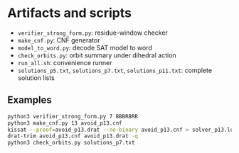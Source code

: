 # Artifacts and scripts

- `verifier_strong_form.py`: residue-window checker
- `make_cnf.py`: CNF generator
- `model_to_word.py`: decode SAT model to word
- `check_orbits.py`: orbit summary under dihedral action
- `run_all.sh`: convenience runner
- `solutions_p5.txt`, `solutions_p7.txt`, `solutions_p11.txt`: complete solution lists

## Examples
```bash
python3 verifier_strong_form.py 7 BBBRBRR
python3 make_cnf.py 13 avoid_p13.cnf
kissat --proof=avoid_p13.drat --no-binary avoid_p13.cnf > solver_p13.log
drat-trim avoid_p13.cnf avoid_p13.drat -q
python3 check_orbits.py solutions_p7.txt
```
